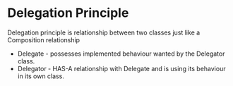 # Delegation Principle 

Delegation principle is relationship between two classes just like a Composition relationship <br>

* Delegate - possesses implemented behaviour wanted by the Delegator class.
* Delegator - HAS-A relationship with Delegate and is using its behaviour in its own class.
